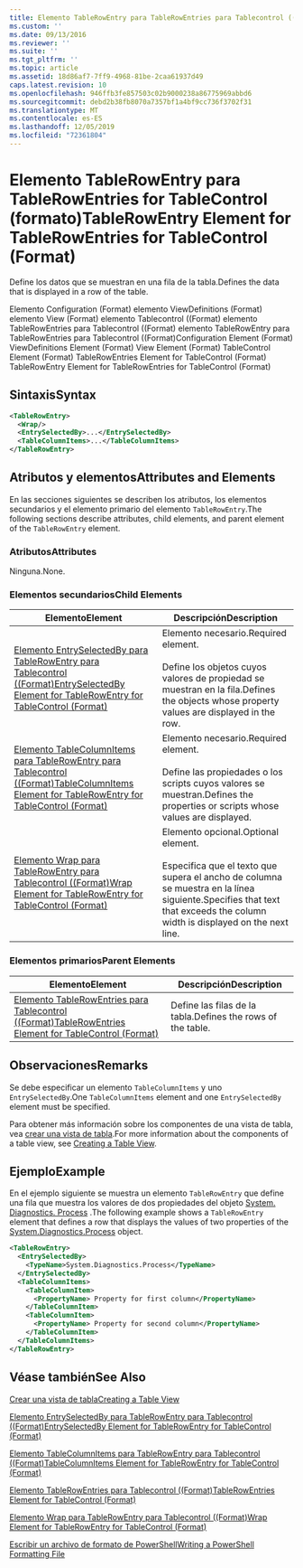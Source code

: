 ```yaml
---
title: Elemento TableRowEntry para TableRowEntries para Tablecontrol ((Format) | Microsoft Docs
ms.custom: ''
ms.date: 09/13/2016
ms.reviewer: ''
ms.suite: ''
ms.tgt_pltfrm: ''
ms.topic: article
ms.assetid: 18d86af7-7ff9-4968-81be-2caa61937d49
caps.latest.revision: 10
ms.openlocfilehash: 946ffb3fe857503c02b9000238a86775969abbd6
ms.sourcegitcommit: debd2b38fb8070a7357bf1a4bf9cc736f3702f31
ms.translationtype: MT
ms.contentlocale: es-ES
ms.lasthandoff: 12/05/2019
ms.locfileid: "72361804"
---
```

# <a name="tablerowentry-element-for-tablerowentries-for-tablecontrol-format"></a><span data-ttu-id="2da44-102">Elemento TableRowEntry para TableRowEntries for TableControl (formato)</span><span class="sxs-lookup"><span data-stu-id="2da44-102">TableRowEntry Element for TableRowEntries for TableControl (Format)</span></span>

<span data-ttu-id="2da44-103">Define los datos que se muestran en una fila de la tabla.</span><span class="sxs-lookup"><span data-stu-id="2da44-103">Defines the data that is displayed in a row of the table.</span></span>

<span data-ttu-id="2da44-104">Elemento Configuration (Format) elemento ViewDefinitions (Format) elemento View (Format) elemento Tablecontrol ((Format) elemento TableRowEntries para Tablecontrol ((Format) elemento TableRowEntry para TableRowEntries para Tablecontrol ((Format)</span><span class="sxs-lookup"><span data-stu-id="2da44-104">Configuration Element (Format) ViewDefinitions Element (Format) View Element (Format) TableControl Element (Format) TableRowEntries Element for TableControl (Format) TableRowEntry Element for TableRowEntries for TableControl (Format)</span></span>

## <a name="syntax"></a><span data-ttu-id="2da44-105">Sintaxis</span><span class="sxs-lookup"><span data-stu-id="2da44-105">Syntax</span></span>

```xml
<TableRowEntry>
  <Wrap/>
  <EntrySelectedBy>...</EntrySelectedBy>
  <TableColumnItems>...</TableColumnItems>
</TableRowEntry>
```

## <a name="attributes-and-elements"></a><span data-ttu-id="2da44-106">Atributos y elementos</span><span class="sxs-lookup"><span data-stu-id="2da44-106">Attributes and Elements</span></span>

<span data-ttu-id="2da44-107">En las secciones siguientes se describen los atributos, los elementos secundarios y el elemento primario del elemento `TableRowEntry`.</span><span class="sxs-lookup"><span data-stu-id="2da44-107">The following sections describe attributes, child elements, and parent element of the `TableRowEntry` element.</span></span>

### <a name="attributes"></a><span data-ttu-id="2da44-108">Atributos</span><span class="sxs-lookup"><span data-stu-id="2da44-108">Attributes</span></span>

<span data-ttu-id="2da44-109">Ninguna.</span><span class="sxs-lookup"><span data-stu-id="2da44-109">None.</span></span>

### <a name="child-elements"></a><span data-ttu-id="2da44-110">Elementos secundarios</span><span class="sxs-lookup"><span data-stu-id="2da44-110">Child Elements</span></span>

|<span data-ttu-id="2da44-111">Elemento</span><span class="sxs-lookup"><span data-stu-id="2da44-111">Element</span></span>|<span data-ttu-id="2da44-112">Descripción</span><span class="sxs-lookup"><span data-stu-id="2da44-112">Description</span></span>|
|-------------|-----------------|
|[<span data-ttu-id="2da44-113">Elemento EntrySelectedBy para TableRowEntry para Tablecontrol ((Format)</span><span class="sxs-lookup"><span data-stu-id="2da44-113">EntrySelectedBy Element for TableRowEntry for TableControl (Format)</span></span>](./entryselectedby-element-for-tablerowentry-for-tablecontrol-format.md)|<span data-ttu-id="2da44-114">Elemento necesario.</span><span class="sxs-lookup"><span data-stu-id="2da44-114">Required element.</span></span><br /><br /> <span data-ttu-id="2da44-115">Define los objetos cuyos valores de propiedad se muestran en la fila.</span><span class="sxs-lookup"><span data-stu-id="2da44-115">Defines the objects whose property values are displayed in the row.</span></span>|
|[<span data-ttu-id="2da44-116">Elemento TableColumnItems para TableRowEntry para Tablecontrol ((Format)</span><span class="sxs-lookup"><span data-stu-id="2da44-116">TableColumnItems Element for TableRowEntry for TableControl (Format)</span></span>](./tablecolumnitems-element-for-tablerowentry-for-tablecontrol-format.md)|<span data-ttu-id="2da44-117">Elemento necesario.</span><span class="sxs-lookup"><span data-stu-id="2da44-117">Required element.</span></span><br /><br /> <span data-ttu-id="2da44-118">Define las propiedades o los scripts cuyos valores se muestran.</span><span class="sxs-lookup"><span data-stu-id="2da44-118">Defines the properties or scripts whose values are displayed.</span></span>|
|[<span data-ttu-id="2da44-119">Elemento Wrap para TableRowEntry para Tablecontrol ((Format)</span><span class="sxs-lookup"><span data-stu-id="2da44-119">Wrap Element for TableRowEntry for TableControl (Format)</span></span>](./wrap-element-for-tablerowentry-for-tablecontrol-format.md)|<span data-ttu-id="2da44-120">Elemento opcional.</span><span class="sxs-lookup"><span data-stu-id="2da44-120">Optional element.</span></span><br /><br /> <span data-ttu-id="2da44-121">Especifica que el texto que supera el ancho de columna se muestra en la línea siguiente.</span><span class="sxs-lookup"><span data-stu-id="2da44-121">Specifies that text that exceeds the column width is displayed on the next line.</span></span>|

### <a name="parent-elements"></a><span data-ttu-id="2da44-122">Elementos primarios</span><span class="sxs-lookup"><span data-stu-id="2da44-122">Parent Elements</span></span>

|<span data-ttu-id="2da44-123">Elemento</span><span class="sxs-lookup"><span data-stu-id="2da44-123">Element</span></span>|<span data-ttu-id="2da44-124">Descripción</span><span class="sxs-lookup"><span data-stu-id="2da44-124">Description</span></span>|
|-------------|-----------------|
|[<span data-ttu-id="2da44-125">Elemento TableRowEntries para Tablecontrol ((Format)</span><span class="sxs-lookup"><span data-stu-id="2da44-125">TableRowEntries Element for TableControl (Format)</span></span>](./tablerowentries-element-for-tablecontrol-format.md)|<span data-ttu-id="2da44-126">Define las filas de la tabla.</span><span class="sxs-lookup"><span data-stu-id="2da44-126">Defines the rows of the table.</span></span>|

## <a name="remarks"></a><span data-ttu-id="2da44-127">Observaciones</span><span class="sxs-lookup"><span data-stu-id="2da44-127">Remarks</span></span>

<span data-ttu-id="2da44-128">Se debe especificar un elemento `TableColumnItems` y uno `EntrySelectedBy`.</span><span class="sxs-lookup"><span data-stu-id="2da44-128">One `TableColumnItems` element and one `EntrySelectedBy` element must be specified.</span></span>

<span data-ttu-id="2da44-129">Para obtener más información sobre los componentes de una vista de tabla, vea [crear una vista de tabla](./creating-a-table-view.md).</span><span class="sxs-lookup"><span data-stu-id="2da44-129">For more information about the components of a table view, see [Creating a Table View](./creating-a-table-view.md).</span></span>

## <a name="example"></a><span data-ttu-id="2da44-130">Ejemplo</span><span class="sxs-lookup"><span data-stu-id="2da44-130">Example</span></span>

<span data-ttu-id="2da44-131">En el ejemplo siguiente se muestra un elemento `TableRowEntry` que define una fila que muestra los valores de dos propiedades del objeto [System. Diagnostics. Process](/dotnet/api/System.Diagnostics.Process) .</span><span class="sxs-lookup"><span data-stu-id="2da44-131">The following example shows a `TableRowEntry` element that defines a row that displays the values of two properties of the [System.Diagnostics.Process](/dotnet/api/System.Diagnostics.Process) object.</span></span>

```xml
<TableRowEntry>
  <EntrySelectedBy>
    <TypeName>System.Diagnostics.Process</TypeName>
  </EntrySelectedBy>
  <TableColumnItems>
    <TableColumnItem>
      <PropertyName> Property for first column</PropertyName>
    </TableColumnItem>
    <TableColumnItem>
      <PropertyName> Property for second column</PropertyName>
    </TableColumnItem>
  </TableColumnItems>
</TableRowEntry>
```

## <a name="see-also"></a><span data-ttu-id="2da44-132">Véase también</span><span class="sxs-lookup"><span data-stu-id="2da44-132">See Also</span></span>

[<span data-ttu-id="2da44-133">Crear una vista de tabla</span><span class="sxs-lookup"><span data-stu-id="2da44-133">Creating a Table View</span></span>](./creating-a-table-view.md)

[<span data-ttu-id="2da44-134">Elemento EntrySelectedBy para TableRowEntry para Tablecontrol ((Format)</span><span class="sxs-lookup"><span data-stu-id="2da44-134">EntrySelectedBy Element for TableRowEntry for TableControl (Format)</span></span>](./entryselectedby-element-for-tablerowentry-for-tablecontrol-format.md)

[<span data-ttu-id="2da44-135">Elemento TableColumnItems para TableRowEntry para Tablecontrol ((Format)</span><span class="sxs-lookup"><span data-stu-id="2da44-135">TableColumnItems Element for TableRowEntry for TableControl (Format)</span></span>](./tablecolumnitems-element-for-tablerowentry-for-tablecontrol-format.md)

[<span data-ttu-id="2da44-136">Elemento TableRowEntries para Tablecontrol ((Format)</span><span class="sxs-lookup"><span data-stu-id="2da44-136">TableRowEntries Element for TableControl (Format)</span></span>](./tablerowentries-element-for-tablecontrol-format.md)

[<span data-ttu-id="2da44-137">Elemento Wrap para TableRowEntry para Tablecontrol ((Format)</span><span class="sxs-lookup"><span data-stu-id="2da44-137">Wrap Element for TableRowEntry for TableControl (Format)</span></span>](./wrap-element-for-tablerowentry-for-tablecontrol-format.md)

[<span data-ttu-id="2da44-138">Escribir un archivo de formato de PowerShell</span><span class="sxs-lookup"><span data-stu-id="2da44-138">Writing a PowerShell Formatting File</span></span>](./writing-a-powershell-formatting-file.md)
